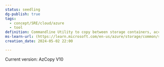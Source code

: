 ```yaml
---
status: seedling
dg-publish: true
tags:
  - concept/SRE/cloud/azure
  - tool
definition: Commandline Utility to copy between storage containers, accounts, subscriptions or even Amazon and google accounts
ms-learn-url: (https://learn.microsoft.com/en-us/azure/storage/common/storage-use-azcopy-v10)
creation_date: 2024-05-02 22:00

---
```


Current version: AzCopy V10
